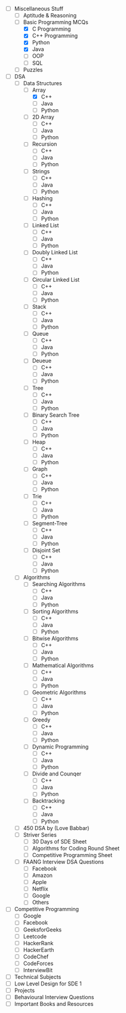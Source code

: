 - [ ] Miscellaneous Stuff
   - [ ] Aptitude & Reasoning
   - [ ] Basic Programming MCQs
      - [X] C Programming
      - [X] C++ Programming
      - [X] Python
      - [X] Java
      - [ ] OOP
      - [ ] SQL
   - [ ] Puzzles

- [ ] DSA
   - [ ] Data Structures
      - [ ] Array
         - [X] C++
         - [ ] Java
         - [ ] Python
      - [ ] 2D Array
         - [ ] C++
         - [ ] Java
         - [ ] Python
      - [ ] Recursion
         - [ ] C++
         - [ ] Java
         - [ ] Python
      - [ ] Strings
         - [ ] C++
         - [ ] Java
         - [ ] Python
      - [ ] Hashing
         - [ ] C++
         - [ ] Java
         - [ ] Python
      - [ ] Linked List
         - [ ] C++
         - [ ] Java
         - [ ] Python
      - [ ] Doubly Linked List
         - [ ] C++
         - [ ] Java
         - [ ] Python
      - [ ] Circular Linked List
         - [ ] C++
         - [ ] Java
         - [ ] Python
      - [ ] Stack
         - [ ] C++
         - [ ] Java
         - [ ] Python
      - [ ] Queue
         - [ ] C++
         - [ ] Java
         - [ ] Python
      - [ ] Deueue
         - [ ] C++
         - [ ] Java
         - [ ] Python
      - [ ] Tree
         - [ ] C++
         - [ ] Java
         - [ ] Python
      - [ ] Binary Search Tree
         - [ ] C++
         - [ ] Java
         - [ ] Python
      - [ ] Heap
         - [ ] C++
         - [ ] Java
         - [ ] Python
      - [ ] Graph
         - [ ] C++
         - [ ] Java
         - [ ] Python
      - [ ] Trie
         - [ ] C++
         - [ ] Java
         - [ ] Python
      - [ ] Segment-Tree
         - [ ] C++
         - [ ] Java
         - [ ] Python
      - [ ] Disjoint Set 
         - [ ] C++
         - [ ] Java
         - [ ] Python
   - [ ] Algorithms
      - [ ] Searching Algorithms
         - [ ] C++
         - [ ] Java
         - [ ] Python
      - [ ] Sorting Algorithms
         - [ ] C++
         - [ ] Java
         - [ ] Python
      - [ ] Bitwise Algorithms
         - [ ] C++
         - [ ] Java
         - [ ] Python
      - [ ] Mathematical Algorithms
         - [ ] C++
         - [ ] Java
         - [ ] Python
      - [ ] Geometric Algorithms
         - [ ] C++
         - [ ] Java
         - [ ] Python
      - [ ] Greedy
         - [ ] C++
         - [ ] Java
         - [ ] Python
      - [ ] Dynamic Programming
         - [ ] C++
         - [ ] Java
         - [ ] Python
      - [ ] Divide and Counqer
         - [ ] C++
         - [ ] Java
         - [ ] Python
      - [ ] Backtracking
         - [ ] C++
         - [ ] Java
         - [ ] Python
   - [ ] 450 DSA by (Love Babbar)
   - [ ] Striver Series
      - [ ] 30 Days of SDE Sheet
      - [ ] Algorithms for Coding Round Sheet
      - [ ] Competitive Programming Sheet
   - [ ] FAANG Interview DSA Questions
      - [ ] Facebook
      - [ ] Amazon
      - [ ] Apple
      - [ ] Netflix
      - [ ] Google
      - [ ] Others 

- [ ] Competitive Programming
   - [ ] Google
   - [ ] Facebook
   - [ ] GeeksforGeeks
   - [ ] Leetcode
   - [ ] HackerRank
   - [ ] HackerEarth
   - [ ] CodeChef
   - [ ] CodeForces
   - [ ] InterviewBit

- [ ] Technical Subjects
- [ ] Low Level Design for SDE 1
- [ ] Projects
- [ ] Behavioural Interview Questions
- [ ] Important Books and Resources 
